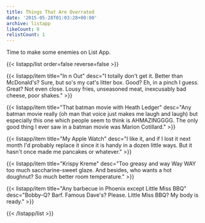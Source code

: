```yaml
---
title: Things That Are Overrated
date: '2015-05-28T01:03:28+00:00'
archive: listapp
likeCount: 8
relistCount: 1
---
```


Time to make some enemies on List App.

<!--more-->

{{< listapp/list order=false reverse=false >}}

   {{< listapp/item title="In n Out"
      desc="I totally don't get it. Better than McDonald's? Sure, but so's my cat's litter box. Good? Eh, in a pinch I guess. Great? Not even close. Lousy fries, unseasoned meat, inexcusably bad cheese, poor shakes." >}}

   {{< listapp/item title="That batman movie with Heath Ledger"
      desc="Any batman movie really (oh man that voice just makes me laugh and laugh) but especially this one which people seem to think is AHMAZINGGGG. The only good thing I ever saw in a batman movie was Marion Cotillard." >}}

   {{< listapp/item title="My Apple Watch"
      desc="I like it, and if I lost it next month I'd probably replace it since it is handy in a dozen little ways. But it hasn't once made me pancakes or whatever." >}}

   {{< listapp/item title="Krispy Kreme"
      desc="Too greasy and way Way WAY too much saccharine-sweet glaze. And besides, who wants a hot doughnut? So much better room temperature." >}}

   {{< listapp/item title="Any barbecue in Phoenix except Little Miss BBQ"
      desc="Bobby-Q? Barf. Famous Dave's? Please. Little Miss BBQ? My body is ready." >}}

{{< /listapp/list >}}
